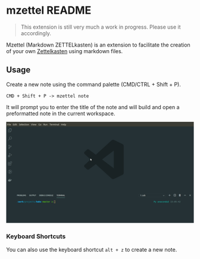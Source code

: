 # mzettel README

> This extension is still very much a work in progress. Please use it accordingly.

Mzettel (Markdown ZETTELkasten) is an extension to facilitate the creation of 
your own [Zettelkasten](https://writingcooperative.com/zettelkasten-how-one-german-scholar-was-so-freakishly-productive-997e4e0ca125) 
using markdown files.

## Usage

Create a new note using the command palette (CMD/CTRL + Shift + P).
```
CMD + Shift + P -> mzettel note
```

It will prompt you to enter the title of the note and will build and open a 
preformatted note in the current workspace.


<p align="center">
  <img src="https://raw.githubusercontent.com/monferrand/mzettel/master/docs/note_creation.gif" alt="Toggle Marp preview" width="600" />
</p>

### Keyboard Shortcuts

You can also use the keyboard shortcut `alt + z` to create a new note.
